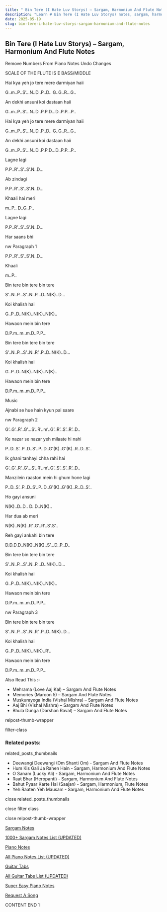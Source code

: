 ```yaml
---
title: " Bin Tere (I Hate Luv Storys) – Sargam, Harmonium And Flute Notes"
description: "Learn # Bin Tere (I Hate Luv Storys) notes, sargam, harmonium notations and flute notes. Easy step-by-step tutorial for beginners."
date: 2025-05-19
slug: bin-tere-i-hate-luv-storys-sargam-harmonium-and-flute-notes
---
```


## Bin Tere (I Hate Luv Storys) – Sargam, Harmonium And Flute Notes

Remove Numbers From Piano Notes
Undo Changes

SCALE OF THE FLUTE IS E BASS/MIDDLE

Hai kya yeh jo tere mere darmiyan haii

G..m..P..S’…N..D..P..D.. G..G..R…G..

An dekhi ansuni koi dastaan haii

G..m..P..S’…N..D..P.P.D…D..P.P…P..

Hai kya yeh jo tere mere darmiyan haii

G..m..P..S’…N..D..P..D.. G..G..R…G..

An dekhi ansuni koi dastaan haii

G..m..P..S’…N..D..P.P.D…D..P.P…P..

Lagne lagi

P.P..R’..S’..S’.N..D…

Ab zindagi

P.P..R’..S’..S’.N..D…

Khaali hai meri

m..P.. D..G..P..

Lagne lagi

P.P..R’..S’..S’.N..D…

Har saans bhi

nw Paragraph 1

P.P..R’..S’..S’.N..D…

Khaali

m..P..

Bin tere bin tere bin tere

S’..N..P…S’..N..P…D..N(K)..D…

Koi khalish hai

G..P..D..N(K)..N(K)..N(K)..

Hawaon mein bin tere

D.P.m..m..m.D..P.P…

Bin tere bin tere bin tere

S’..N..P…S’..N..R’..P..D..N(K)..D…

Koi khalish hai

G..P..D..N(K)..N(K)..N(K)..

Hawaon mein bin tere

D.P.m..m..m.D..P.P…

Music

Ajnabi se hue hain kyun pal saare

nw Paragraph 2

G’..G’..R’..G’…S’..R’..m’..G’..R’..S’..R’..D..

Ke nazar se nazar yeh milaate hi nahi

P..D..S’..P..D..S’..P..D..G'(K)..G'(K)..R..D..S’..

Ik ghani tanhayi chha rahi hai

G’..G’..R’..G’…S’..R’..m’..G’..S’..S’..R’..D..

Manzilein raaston mein hi ghum hone lagi

P..D..S’..P..D..S’..P..D..G'(K)..G'(K)..R..D..S’..

Ho gayi ansuni

N(K)..D..D.. D..D..N(K)..

Har dua ab meri

N(K)..N(K)..R’..G’..R’..S’.S’..

Reh gayi ankahi bin tere

D.D.D.D..N(K)..N(K)..S’…D..P..D..

Bin tere bin tere bin tere

S’..N..P…S’..N..P…D..N(K)..D…

Koi khalish hai

G..P..D..N(K)..N(K)..N(K)..

Hawaon mein bin tere

D.P.m..m..m.D..P.P…

nw Paragraph 3

Bin tere bin tere bin tere

S’..N..P…S’..N..R’..P..D..N(K)..D…

Koi khalish hai

G..P..D..N(K)..N(K)..R’..

Hawaon mein bin tere

D.P.m..m..m.D..P.P…

Also Read This :-

- Mehrama (Love Aaj Kal) – Sargam And Flute Notes
- Memories (Maroon 5) – Sargam And Flute Notes
- Muskurayega India (Vishal Mishra) – Sargam And Flute Notes
- Aaj Bhi (Vishal Mishra) – Sargam And Flute Notes
- Bhula Dunga (Darshan Raval) – Sargam And Flute Notes

relpost-thumb-wrapper

filter-class

### Related posts:

related_posts_thumbnails

- Deewangi Deewangi (Om Shanti Om) - Sargam And Flute Notes
- Hum Kis Gali Ja Rahen Hain - Sargam, Harmonium And Flute Notes
- O Sanam (Lucky Ali) - Sargam, Harmonium And Flute Notes
- Raat Bhar (Heropanti) - Sargam, Harmonium And Flute Notes
- Bahut Pyaar Karte Hai (Saajan) - Sargam, Harmonium, Flute Notes
- Yeh Raaten Yeh Mausam - Sargam, Harmonium And Flute Notes

close related_posts_thumbnails

close filter class

close relpost-thumb-wrapper

[Sargam Notes](/sargam-notes.html)

[1000+ Sargam Notes List (UPDATED)](/all-songs-list-sargam-notes.html)

[Piano Notes](/piano-notes.html)

[All Piano Notes List (UPDATED)](/all-songs-list-piano-notes.html)

[Guitar Tabs](/guitar-tabs.html)

[All Guitar Tabs List (UPDATED)](/all-songs-list-guitar-tabs.html)

[Super Easy Piano Notes](https://studywall.in/)

[Request A Song](/request-a-song.html)

CONTENT END 1
